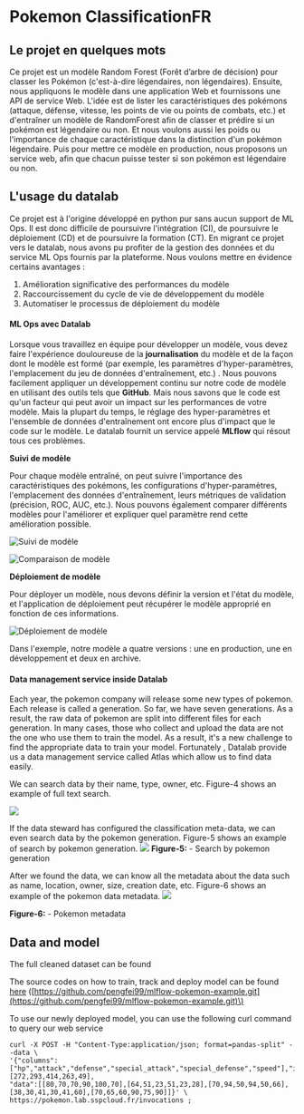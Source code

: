 # Pokemon ClassificationFR

## Le projet en quelques mots

Ce projet est un modèle Random Forest \(Forêt d’arbre de décision\) pour classer les Pokémon \(c'est-à-dire légendaires, non légendaires\). Ensuite, nous appliquons le modèle dans une application Web et fournissons une API de service Web. L'idée est de lister les caractéristiques des pokémons \(attaque, défense,  vitesse, les points de vie ou points de combats, etc.\) et d'entraîner un modèle de RandomForest afin de classer et prédire si un pokémon est légendaire ou non. Et nous voulons aussi les poids ou l'importance de chaque caractéristique dans la distinction d'un pokémon légendaire. Puis pour mettre ce modèle en production, nous proposons un service web, afin que chacun puisse tester si son pokémon est légendaire ou non.

## L'usage du datalab 

Ce projet est à l'origine développé en python pur sans aucun support de ML Ops. Il est donc difficile de poursuivre l'intégration \(CI\), de poursuivre le déploiement \(CD\) et de poursuivre la formation \(CT\). En migrant ce projet vers le datalab, nous avons pu profiter de la gestion des données et du service ML Ops fournis par la plateforme. Nous voulons mettre en évidence certains avantages : 

1. Amélioration significative des performances du modèle
2. Raccourcissement du cycle de vie de développement du modèle 
3. Automatiser le processus de déploiement du modèle

#### ML Ops avec Datalab

Lorsque vous travaillez en équipe pour développer un modèle, vous devez faire l'expérience douloureuse de la **journalisation** du modèle et de la façon dont le modèle est formé \(par exemple, les paramètres d'hyper-paramètres, l'emplacement du jeu de données d'entraînement, etc.\) . Nous pouvons facilement appliquer un développement continu sur notre code de modèle en utilisant des outils tels que **GitHub**. Mais nous savons que le code est qu'un facteur qui peut avoir un impact sur les performances de votre modèle. Mais la plupart du temps, le réglage des hyper-paramètres et l'ensemble de données d'entraînement ont encore plus d'impact que le code sur le modèle. Le datalab fournit un service appelé **MLflow** qui résout tous ces problèmes.

**Suivi de modèle**

Pour chaque modèle entraîné, on peut suivre l'importance des caractéristiques des pokémons, les configurations d'hyper-paramètres, l'emplacement des données d'entraînement, leurs métriques de validation \(précision, ROC, AUC, etc.\). Nous pouvons également comparer différents modèles pour l'améliorer et expliquer quel paramètre rend cette amélioration possible.

![Suivi de mod&#xE8;le](https://minio.lab.sspcloud.fr/pengfei/diffusion/pokemon/pokemon_metric.PNG)

![Comparaison de mod&#xE8;le](https://minio.lab.sspcloud.fr/pengfei/diffusion/pokemon/pokemon_mdoel_camparing.PNG)

**Déploiement de modèle**

Pour déployer un modèle, nous devons définir la version et l'état du modèle, et l'application de déploiement peut récupérer le modèle approprié en fonction de ces informations. 

![D&#xE9;ploiement de mod&#xE8;le](https://minio.lab.sspcloud.fr/pengfei/diffusion/pokemon/model_version.PNG)

Dans l'exemple, notre modèle a quatre versions : une en production, une en développement et deux en archive.

#### Data management service inside Datalab

Each year, the pokemon company will release some new types of pokemon. Each release is called a generation. So far, we have seven generations. As a result, the raw data of pokemon are split into different files for each generation. In many cases, those who collect and upload the data are not the one who use them to train the model. As a result, it's a new challenge to find the appropriate data to train your model. Fortunately , Datalab provide us a data management service called Atlas which allow us to find data easily.

We can search data by their name, type, owner, etc. Figure-4 shows an example of full text search.  

![](https://minio.lab.sspcloud.fr/pengfei/diffusion/pokemon/atlas_search_by_text.PNG)

If the data steward has configured the classification meta-data, we can even search data by the pokemon generation. Figure-5 shows an example of search by pokemon generation. ![](https://minio.lab.sspcloud.fr/pengfei/diffusion/pokemon/atlas_search_by_class.png) **Figure-5:** - Search by pokemon generation

After we found the data, we can know all the metadata about the data such as name, location, owner, size, creation date, etc. Figure-6 shows an example of the pokemon data metadata. ![](https://minio.lab.sspcloud.fr/pengfei/diffusion/pokemon/atlas_data_detail.PNG)

**Figure-6:** - Pokemon metadata

## Data and model

The full cleaned dataset can be found

The source codes on how to train, track and deploy model can be found [here](https://minio.lab.sspcloud.fr/pengfei/mlflow-demo/pokemon-cleaned.csv) \([https://github.com/pengfei99/mlflow-pokemon-example.git](https://github.com/pengfei99/mlflow-pokemon-example.git)\)

To use our newly deployed model, you can use the following curl command to query our web service

```text
curl -X POST -H "Content-Type:application/json; format=pandas-split" --data \
'{"columns":["hp","attack","defense","special_attack","special_defense","speed"],"index":[272,293,414,263,49],
"data":[[80,70,70,90,100,70],[64,51,23,51,23,28],[70,94,50,94,50,66],[38,30,41,30,41,60],[70,65,60,90,75,90]]}' \
https://pokemon.lab.sspcloud.fr/invocations ;
```

